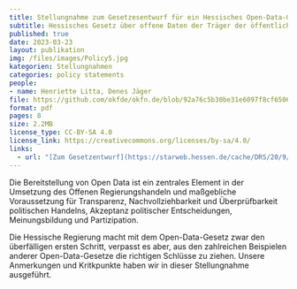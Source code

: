 ```yaml
---
title: Stellungnahme zum Gesetzesentwurf für ein Hessisches Open-Data-Gesetz
subtitle: Hessisches Gesetz über offene Daten der Träger der öffentlichen Verwaltung (Hessisches Open-Data-Gesetz – HODaG)
published: true
date: 2023-03-23
layout: publikation
img: /files/images/Policy5.jpg
kategorien: Stellungnahmen
categories: policy statements
people:
- name: Henriette Litta, Denes Jäger
file: https://github.com/okfde/okfn.de/blob/92a76c5b30be31e6097f8cf6506576d0ff49b655/static/files/publikationen/2023-03-03_OKF_HessischesOpenDataGesetz_Stellungnahme.pdf?raw=true
format: pdf
pages: 8
size: 2.2MB
license_type: CC-BY-SA 4.0
license_link: https://creativecommons.org/licenses/by-sa/4.0/
links: 
  - url: "[Zum Gesetzentwurf](https://starweb.hessen.de/cache/DRS/20/9/10379.pdf)"
---
```


Die Bereitstellung von Open Data ist ein zentrales Element in der Umsetzung des Offenen Regierungshandeln und maßgebliche Voraussetzung für Transparenz, Nachvollziehbarkeit und Überprüfbarkeit politischen Handelns, Akzeptanz politischer Entscheidungen, Meinungsbildung und Partizipation.
 
Die Hessische Regierung macht mit dem Open-Data-Gesetz zwar den überfälligen ersten Schritt, verpasst es aber, aus den zahlreichen Beispielen anderer Open-Data-Gesetze die richtigen Schlüsse zu ziehen. Unsere Anmerkungen und Kritkpunkte haben wir in dieser Stellungnahme ausgeführt. 
